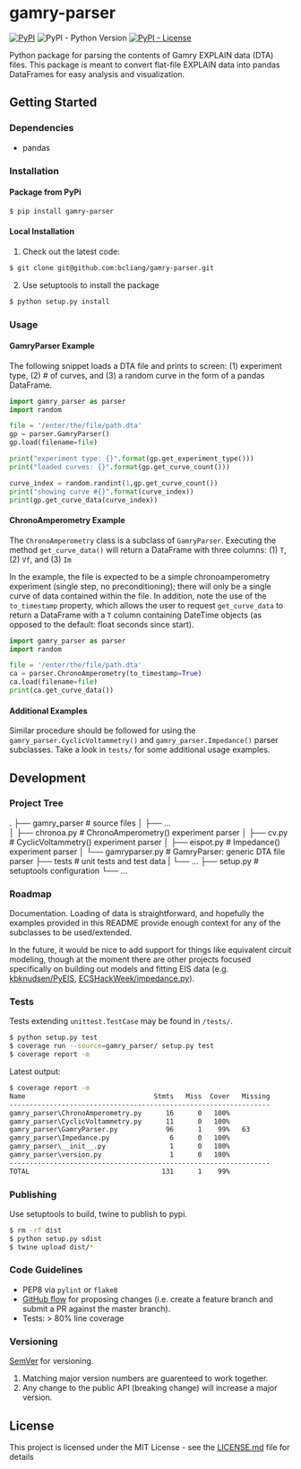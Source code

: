 # gamry-parser

[![PyPI](https://img.shields.io/pypi/v/gamry-parser.svg)](https://pypi.org/project/gamry-parser/)
![PyPI - Python Version](https://img.shields.io/pypi/pyversions/gamry-parser.svg)
[![PyPI - License](https://img.shields.io/pypi/l/gamry-parser.svg)](./LICENSE)

Python package for parsing the contents of Gamry EXPLAIN data (DTA) files. This package is meant to convert flat-file EXPLAIN data into pandas DataFrames for easy analysis and visualization.

## Getting Started

### Dependencies

* pandas

### Installation

#### Package from PyPi

```bash
$ pip install gamry-parser
```

#### Local Installation

1. Check out the latest code:
```bash
$ git clone git@github.com:bcliang/gamry-parser.git
```
2. Use setuptools to install the package
```bash
$ python setup.py install
```

### Usage

#### GamryParser Example

The following snippet loads a DTA file and prints to screen: (1) experiment type, (2) # of curves, and (3) a random curve in the form of a pandas DataFrame.

```python
import gamry_parser as parser
import random

file = '/enter/the/file/path.dta'
gp = parser.GamryParser()
gp.load(filename=file)

print("experiment type: {}".format(gp.get_experiment_type()))
print("loaded curves: {}".format(gp.get_curve_count()))

curve_index = random.randint(1,gp.get_curve_count())
print("showing curve #{}".format(curve_index))
print(gp.get_curve_data(curve_index))
```

#### ChronoAmperometry Example

The `ChronoAmperometry` class is a subclass of `GamryParser`. Executing the method `get_curve_data()` will return a DataFrame with three columns: (1) `T`, (2) `Vf`, and (3) `Im`

In the example, the file is expected to be a simple chronoamperometry experiment (single step, no preconditioning); there will only be a single curve of data contained within the file. In addition, note the use of the `to_timestamp` property, which allows the user to request `get_curve_data` to return a DataFrame with a `T` column containing DateTime objects (as opposed to the default: float seconds since start).

```python
import gamry_parser as parser
import random

file = '/enter/the/file/path.dta'
ca = parser.ChronoAmperometry(to_timestamp=True)
ca.load(filename=file)
print(ca.get_curve_data())
```

#### Additional Examples

Similar procedure should be followed for using the `gamry_parser.CyclicVoltammetry()` and `gamry_parser.Impedance()` parser subclasses. Take a look in `tests/` for some additional usage examples.

## Development

### Project Tree

  .
  ├── gamry_parser              # source files
  │   ├── ...          
  │   ├── chronoa.py            # ChronoAmperometry() experiment parser
  │   ├── cv.py                 # CyclicVoltammetry() experiment parser
  │   ├── eispot.py             # Impedance() experiment parser
  │   └── gamryparser.py        # GamryParser: generic DTA file parser
  ├── tests                     # unit tests and test data
  |   └── ...
  ├── setup.py                  # setuptools configuration
  └── ...                

### Roadmap

Documentation. Loading of data is straightforward, and hopefully the examples provided in this README provide enough context for any of the subclasses to be used/extended.

In the future, it would be nice to add support for things like equivalent circuit modeling, though at the moment there are other projects focused specifically on building out models and fitting EIS data (e.g. [kbknudsen/PyEIS](https://github.com/kbknudsen/PyEIS), [ECSHackWeek/impedance.py](https://github.com/ECSHackWeek/impedance.py)).

### Tests

Tests extending `unittest.TestCase` may be found in `/tests/`.

```bash
$ python setup.py test
$ coverage run --source=gamry_parser/ setup.py test
$ coverage report -m
```

Latest output:

```bash
$ coverage report -m
Name                                Stmts   Miss  Cover   Missing
-----------------------------------------------------------------
gamry_parser\ChronoAmperometry.py      16      0   100%
gamry_parser\CyclicVoltammetry.py      11      0   100%
gamry_parser\GamryParser.py            96      1    99%   63
gamry_parser\Impedance.py               6      0   100%
gamry_parser\__init__.py                1      0   100%
gamry_parser\version.py                 1      0   100%
-----------------------------------------------------------------
TOTAL                                 131      1    99%
```

### Publishing

Use setuptools to build, twine to publish to pypi.

```bash
$ rm -rf dist
$ python setup.py sdist
$ twine upload dist/*
```

### Code Guidelines

* PEP8 via `pylint` or `flake8`
* [GitHub flow](https://guides.github.com/introduction/flow/) for proposing changes (i.e. create a feature branch and submit a PR against the master branch).
* Tests: > 80% line coverage

### Versioning

[SemVer](http://semver.org/) for versioning.
1. Matching major version numbers are guarenteed to work together.
2. Any change to the public API (breaking change) will increase a major version.

## License

This project is licensed under the MIT License - see the [LICENSE.md](LICENSE.md) file for details
